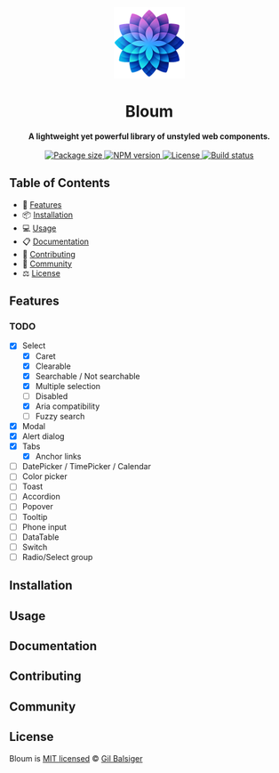 <div align="center">
    <a href="https://www.bloum.dev">
        <img src="https://raw.githubusercontent.com/balsigergil/bloum/main/docs/static/img/bloum_logo.png" height="128" alt="logo">
    </a>
    <h1>Bloum</h1>
    <strong>A lightweight yet powerful library of unstyled web components.</strong>
    <br>
    <br>
    <div align="center">
        <a aria-label="Bundlephobia" href="https://bundlephobia.com/package/bloum">
          <img alt="Package size" src="https://img.shields.io/bundlephobia/minzip/bloum?style=for-the-badge">
        </a>
        <a aria-label="NPM version" href="https://www.npmjs.com/package/bloum">
          <img alt="NPM version" src="https://img.shields.io/npm/v/bloum?style=for-the-badge">
        </a>
        <a aria-label="License" href="https://github.com/balsigergil/bloum/blob/main/LICENSE">
          <img alt="License" src="https://img.shields.io/npm/l/bloum?style=for-the-badge">
        </a>
        <a aria-label="Build status" href="https://github.com/balsigergil/bloum/actions/workflows/playwright.yml">
          <img alt="Build status" src="https://img.shields.io/github/actions/workflow/status/balsigergil/bloum/playwright.yml?style=for-the-badge">
        </a>
    </div>
</div>

## Table of Contents

- 🚀 [Features](#features)
- 📦 [Installation](#installation)
- 💻 [Usage](#usage)
- 📋 [Documentation](#documentation)
- 📝 [Contributing](#contributing)
- 💬 [Community](#community)
- ⚖️ [License](#license)

## Features

### TODO

- [x] Select
  - [x] Caret
  - [x] Clearable
  - [x] Searchable / Not searchable
  - [x] Multiple selection
  - [ ] Disabled
  - [x] Aria compatibility
  - [ ] Fuzzy search
- [x] Modal
- [x] Alert dialog
- [x] Tabs
  - [x] Anchor links
- [ ] DatePicker / TimePicker / Calendar
- [ ] Color picker
- [ ] Toast
- [ ] Accordion
- [ ] Popover
- [ ] Tooltip
- [ ] Phone input
- [ ] DataTable
- [ ] Switch
- [ ] Radio/Select group

## Installation

## Usage

## Documentation

## Contributing

## Community

## License

Bloum is [MIT licensed](./LICENSE) &copy; [Gil Balsiger](https://github.com/balsigergil)
